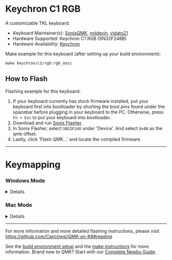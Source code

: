# Keychron C1 RGB

A customizable TKL keyboard.

* Keyboard Maintainer(s): [SonixQMK](https://github.com/SonixQMK), [noldevin](https://github.com/noldevin), [vjdato21](https://github.com/vjdato21)
* Hardware Supported: Keychron C1 RGB (SN32F248B)
* Hardware Availability: [Keychron](https://www.keychron.com/products/keychron-c1-wired-mechanical-keyboard)

Make example for this keyboard (after setting up your build environment):

    make keychron/c1/rgb:rgb_ansi

## How to Flash
Flashing example for this keyboard:
1. If your keyboard currently has stock firmware installed, put your keyboard first into bootloader by shorting the boot pins found under the spacebar before plugging in your keyboard to the PC. Otherwise, press `Fn + Esc` to put your keyboard into bootloader.
1. Download and run [Sonix Flasher](https://github.com/SonixQMK/sonix-flasher/releases/latest).
1. In Sonix Flasher, select `SN32F24X` under 'Device'. And select `0x00` as the qmk offset.
1. Lastly, click 'Flash QMK...' and locate the compiled firmware.

* * *
# Keymapping
### Windows Mode
<details>

Without Fn | With Fn
---------- | -------
F1 | Decrease PC Brightness
F2 | Increase PC Brightness
F3 | Task View
F4 | File Explorer
F5 | Decrease KB Brightness
F6 | Increase KB Brightness
F7 | Previous Track
F8 | Play/Pause Track
F9 | Next Track
F10 | Mute
F11 | Decrease Volume
F12 | Increase Volume
Print Screen | Snip & Sketch
Cortana / Microsoft Teams | None
Change RGB | Toggle RGB
⊞ | Windows Key Lock Toggle
Home | NKRO Toggle
↑ | Increase RGB Hue
← | Decrease RGB Saturation
↓ | Decrease RGB Hue
→ | Increase RGB Saturation

</details>

### Mac Mode
<details>

Without Fn | With Fn
---------- | -------
F1 | Decrease PC Brightness
F2 | Increase PC Brightness
F3 | Mission Control
F4 | Finder
F5 | Decrease KB Brightness
F6 | Increase KB Brightness
F7 | Previous Track
F8 | Play/Pause Track
F9 | Next Track
F10 | Mute
F11 | Decrease Volume
F12 | Increase Volume
Take a screenshot (whole screen) | Take a screenshot (specific area)
Siri (hold down) | None
Change RGB | Toggle RGB
Home | NKRO Toggle
↑ | Increase RGB Hue
← | Decrease RGB Saturation
↓ | Decrease RGB Hue
→ | Increase RGB Saturation

</details>

* * *

For more information and more detailed flashing instructions, please visit https://github.com/CanUnesi/QMK-on-K6#readme

See the [build environment setup](https://docs.qmk.fm/#/getting_started_build_tools) and the [make instructions](https://docs.qmk.fm/#/getting_started_make_guide) for more information. Brand new to QMK? Start with our [Complete Newbs Guide](https://docs.qmk.fm/#/newbs).
